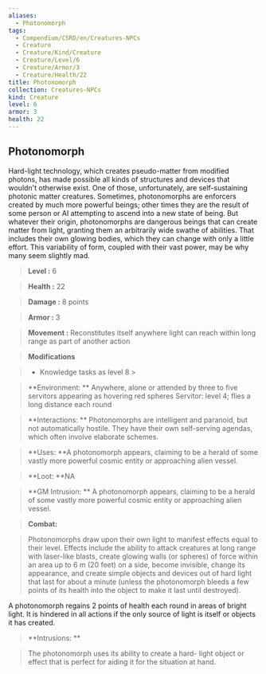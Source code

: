 ```yaml
---
aliases:
  - Photonomorph
tags:
  - Compendium/CSRD/en/Creatures-NPCs
  - Creature
  - Creature/Kind/Creature
  - Creature/Level/6
  - Creature/Armor/3
  - Creature/Health/22
title: Photonomorph
collection: Creatures-NPCs
kind: Creature
level: 6
armor: 3
health: 22
---
```

## Photonomorph    
Hard-light technology, which creates pseudo-matter from modified photons, has made possible all kinds of structures and devices that wouldn't otherwise exist. One of those, unfortunately, are self-sustaining photonic matter creatures. Sometimes, photonomorphs are enforcers created by much more powerful beings; other times they are the result of some person or AI attempting to ascend into a new state of being. But whatever their origin, photonomorphs are dangerous beings that can create matter from light, granting them an arbitrarily wide swathe of abilities. That includes their own glowing bodies, which they can change with only a little effort. This variability of form, coupled with their vast power, may be why many seem slightly mad.    
  
    
> **Level :** 6    
> **Health :** 22    
> **Damage :** 8 points    
> **Armor :** 3    
> **Movement :** Reconstitutes itself anywhere light can reach within long range as part of another action    
> **Modifications**    
>- Knowledge tasks as level 8 >  
>    
> **Environment: ** Anywhere, alone or attended by three to five servitors appearing as hovering red spheres Servitor: level 4; flies a long distance each round    
> **Interactions: ** Photonomorphs are intelligent and paranoid, but not automatically hostile. They have their own self-serving agendas, which often involve elaborate schemes.    
> **Uses: **A photonomorph appears, claiming to be a herald of some vastly more powerful cosmic entity or approaching alien vessel.    
> **Loot: **NA    
> **GM Intrusion: ** A photonomorph appears, claiming to be a herald of some vastly more powerful cosmic entity or approaching alien vessel.    
  
> **Combat:**   
> Photonomorphs draw upon their own light to manifest effects equal to their level. Effects include the ability to attack creatures at long range with laser-like blasts, create glowing walls (or spheres) of force within an area up to 6 m (20 feet) on a side, become invisible, change its appearance, and create simple objects and devices out of hard light that last for about a minute (unless the photonomorph bleeds a few points of its health into the object to make it last until destroyed).  
A photonomorph regains 2 points of health each round in areas of bright light. It is hindered in all actions if the only source of light is itself or objects it has created.    
    
  
> **Intrusions: **   
> The photonomorph uses its ability to create a hard- light object or effect that is perfect for aiding it for the situation at hand.    
